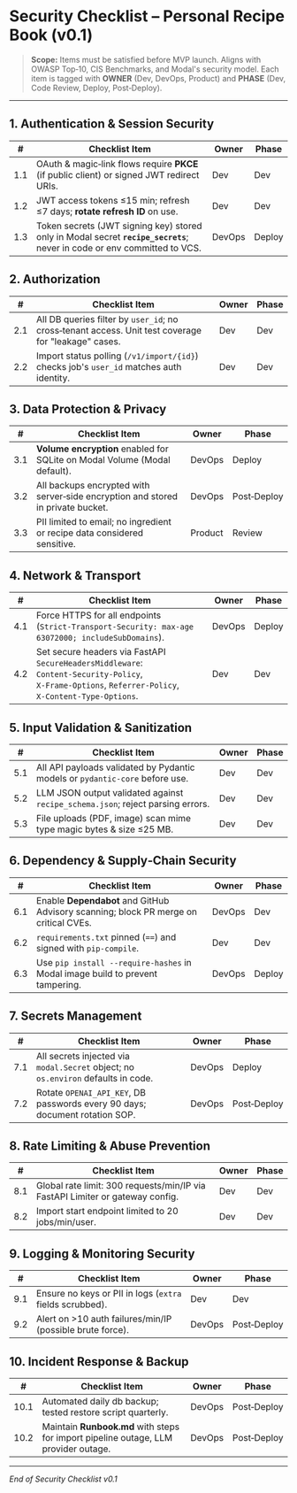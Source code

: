 # Security Checklist – Personal Recipe Book (v0.1)

> **Scope:** Items must be satisfied before MVP launch. Aligns with OWASP Top‑10, CIS Benchmarks, and Modal's security model. Each item is tagged with **OWNER** (Dev, DevOps, Product) and **PHASE** (Dev, Code Review, Deploy, Post‑Deploy).

---

## 1. Authentication & Session Security

| #   | Checklist Item                                                                                                           | Owner  | Phase  |
| --- | ------------------------------------------------------------------------------------------------------------------------ | ------ | ------ |
| 1.1 | OAuth & magic‑link flows require **PKCE** (if public client) or signed JWT redirect URIs.                                | Dev    | Dev    |
| 1.2 | JWT access tokens ≤15 min; refresh ≤7 days; **rotate refresh ID** on use.                                                | Dev    | Dev    |
| 1.3 | Token secrets (JWT signing key) stored only in Modal secret **`recipe_secrets`**; never in code or env committed to VCS. | DevOps | Deploy |

## 2. Authorization

| #   | Checklist Item                                                                                      | Owner | Phase |
| --- | --------------------------------------------------------------------------------------------------- | ----- | ----- |
| 2.1 | All DB queries filter by `user_id`; no cross‑tenant access. Unit test coverage for "leakage" cases. | Dev   | Dev   |
| 2.2 | Import status polling (`/v1/import/{id}`) checks job's `user_id` matches auth identity.             | Dev   | Dev   |

## 3. Data Protection & Privacy

| #   | Checklist Item                                                                   | Owner   | Phase       |
| --- | -------------------------------------------------------------------------------- | ------- | ----------- |
| 3.1 | **Volume encryption** enabled for SQLite on Modal Volume (Modal default). | DevOps  | Deploy      |
| 3.2 | All backups encrypted with server‑side encryption and stored in private bucket.  | DevOps  | Post‑Deploy |
| 3.3 | PII limited to email; no ingredient or recipe data considered sensitive.         | Product | Review      |

## 4. Network & Transport

| #   | Checklist Item                                                                                                                                       | Owner  | Phase  |
| --- | ---------------------------------------------------------------------------------------------------------------------------------------------------- | ------ | ------ |
| 4.1 | Force HTTPS for all endpoints (`Strict‑Transport‑Security: max‑age 63072000; includeSubDomains`).                                                    | DevOps | Deploy |
| 4.2 | Set secure headers via FastAPI `SecureHeadersMiddleware`: `Content‑Security‑Policy`, `X‑Frame‑Options`, `Referrer‑Policy`, `X‑Content‑Type‑Options`. | Dev    | Dev    |

## 5. Input Validation & Sanitization

| #   | Checklist Item                                                                 | Owner | Phase |
| --- | ------------------------------------------------------------------------------ | ----- | ----- |
| 5.1 | All API payloads validated by Pydantic models or `pydantic‑core` before use.   | Dev   | Dev   |
| 5.2 | LLM JSON output validated against `recipe_schema.json`; reject parsing errors. | Dev   | Dev   |
| 5.3 | File uploads (PDF, image) scan mime type magic bytes & size ≤25 MB.            | Dev   | Dev   |

## 6. Dependency & Supply‑Chain Security

| #   | Checklist Item                                                                       | Owner  | Phase  |
| --- | ------------------------------------------------------------------------------------ | ------ | ------ |
| 6.1 | Enable **Dependabot** and GitHub Advisory scanning; block PR merge on critical CVEs. | DevOps | Dev    |
| 6.2 | `requirements.txt` pinned (`==`) and signed with `pip‑compile`.                      | Dev    | Dev    |
| 6.3 | Use `pip install --require-hashes` in Modal image build to prevent tampering.        | DevOps | Deploy |

## 7. Secrets Management

| #   | Checklist Item                                                                    | Owner  | Phase       |
| --- | --------------------------------------------------------------------------------- | ------ | ----------- |
| 7.1 | All secrets injected via `modal.Secret` object; no `os.environ` defaults in code. | DevOps | Deploy      |
| 7.2 | Rotate `OPENAI_API_KEY`, DB passwords every 90 days; document rotation SOP.       | DevOps | Post‑Deploy |

## 8. Rate Limiting & Abuse Prevention

| #   | Checklist Item                                                                | Owner | Phase |
| --- | ----------------------------------------------------------------------------- | ----- | ----- |
| 8.1 | Global rate limit: 300 requests/min/IP via FastAPI Limiter or gateway config. | Dev   | Dev   |
| 8.2 | Import start endpoint limited to 20 jobs/min/user.                            | Dev   | Dev   |

## 9. Logging & Monitoring Security

| #   | Checklist Item                                            | Owner  | Phase       |
| --- | --------------------------------------------------------- | ------ | ----------- |
| 9.1 | Ensure no keys or PII in logs (`extra` fields scrubbed).  | Dev    | Dev         |
| 9.2 | Alert on >10 auth failures/min/IP (possible brute force). | DevOps | Post‑Deploy |

## 10. Incident Response & Backup

| #    | Checklist Item                                                                      | Owner  | Phase       |
| ---- | ----------------------------------------------------------------------------------- | ------ | ----------- |
| 10.1 | Automated daily db backup; tested restore script quarterly.                         | DevOps | Post‑Deploy |
| 10.2 | Maintain **Runbook.md** with steps for import pipeline outage, LLM provider outage. | DevOps | Post‑Deploy |

---

*End of Security Checklist v0.1*